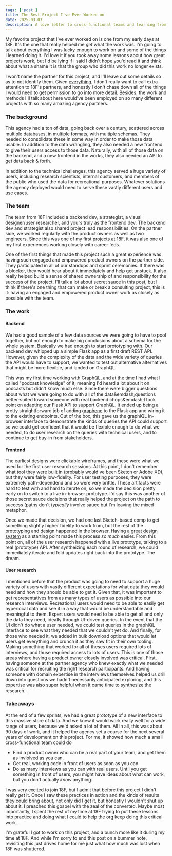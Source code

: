 ```yaml
---
tags: ['post']
title: The Best Project I've Ever Worked on
date: 2025-03-03
description: A love letter to cross-functional teams and learning from users
---
```

My favorite project that I've ever worked on is one from my early days at 18F. It's the one that really helped me *get* what the work was. I'm going to talk about everything I was lucky enough to work on and some of the things I learned doing it. I'd love it if you took away some lessons about how great projects work, but I'd be lying if I said I didn't hope you'd read it and think about what a shame it is that the group who did this work no longer exists.

I won't name the partner for this project, and I'll leave out some details so as to not identify them. Given [everything](/posts/18f), I don't really want to call extra attention to 18F's partners, and honestly I don't chase down all of the things I would need to get permission to go into more detail. Besides, the work and methods I'll talk about here would've been employed on so many different projects with so many amazing agency partners.

### The background

This agency had a ton of data, going back over a century, scattered across multiple databases, in multiple formats, with multiple schemas. They needed to consolidate these in some way in order to make those data usable. In addition to the data wrangling, they also needed a new frontend to give their users access to those data. Naturally, with all of those data on the backend, and a new frontend in the works, they also needed an API to get data back & forth.

In addition to the technical challenges, this agency served a huge variety of users, including research scientists, internal customers, and members of the public who used the data for recreational purposes. Whatever solutions the agency deployed would need to serve these vastly different users and use cases.

### The team

The team from 18F included a backend dev, a strategist, a visual designer/user researcher, and yours truly as the frontend dev. The backend dev and strategist also shared project lead responsibilities. On the partner side, we worked regularly with the product owners as well as two engineers. Since this was one of my first projects at 18F, it was also one of my first experiences working closely with career feds.

One of the first things that made this project such a great experience was having such engaged and empowered product owners on the partner side. They participated in all of our standups and sprint ceremonies. If there was a blocker, they would hear about it immediately and help get unstuck. It also really helped build a sense of shared ownership of and responsibility for the success of the project. I'll talk a lot about secret sauce in this post, but I think if there's one thing that can make or break a consulting project, this is it: having an engaged and empowered product owner work as closely as possible with the team.

### The work

#### Backend

We had a good sample of a few data sources we were going to have to pool together, but not enough to make big conclusions about a schema for the whole system. Basically we had enough to start prototyping with. Our backend dev whipped up a simple Flask app as a first draft REST API. However, given the complexity of the data and the wide variety of queries the API would have to support, we wanted to test out alternative alternatives that might be more flexible, and landed on GraphQL. 

This was my first time working with GraphQL, and at the time I had what I called "podcast knowledge" of it, meaning I'd heard a lot about it on podcasts but didn't know much else. Since there were bigger questions about what we were going to do with all of the data&emdash;questions better-suited toward someone with real backend chops&emdash;I took point on adapting our Flask API to support GraphQL. It ended up being a pretty straightforward job of adding [graphene](https://graphene-python.org/) to the Flask app and wiring it to the existing endpoints. Out of the box, this gave us the graphiQL in-browser interface to demonstrate the kinds of queries the API could support so we could get confident that it would be flexible enough to do what we needed, to do user research on the queries with technical users, and to continue to get buy-in from stakeholders. 

#### Frontend

The earliest designs were clickable wireframes, and these were what we used for the first user research sessions. At this point, I don't remember what tool they were built in (probably would've been Sketch or Adobe XD), but they were fairly low-fidelity. For user testing purposes, they were extremely path-dependend and so were very brittle. These artifacts were hard to test with and hard to iterate on, so we made the decision pretty early on to switch to a live in-browser prototype. I'd say this was another of those secret sauce decisions that really helped the project on the path to success (paths don't *typically* involve sauce but I'm leaving the mixed metaphor.

Once we made that decision, we had one last Sketch-based comp to get something slightly higher fidelity to work from, but the rest of the prototyping and design happened in the browser. Having [a great design system](https://designsystem.digital.gov) as a starting point made this process *so much* easier. From this point on, all of the user research happened with a live prototype, talking to a real (prototype) API. After syntheizing each round of research, we could immediately iterate and fold updates right back into the prototype. The dream.

#### User research

I mentioned before that the product was going to need to support a huge variety of users with vastly different expectations for what data they would need and how they should be able to get it. Given that, it was important to get representatives from as many types of users as possible into our research interviews. Recreational users would need to be able to easily get hyperlocal data and see it in a way that would be understandable and meaningful to them. Expert users would need to be able to get all and only the data they need, ideally through UI-driven queries. In the event that the UI didn't do what a user needed, we could test queries in the graphiQL interface to see what they needed that we couldn't yet do. And finally, for those who needed it, we added in bulk download options that would let users get everything and crunch it as they saw fit in their own tooling. 
Making something that worked for all of theses users required lots of interviews, and thuse required access to lots of users. This is one of those areas where having a product owner closely involved was critical. First, having someone at the partner agency who knew exactly what we needed was critical for recruiting the right research participants. And having someone with domain expertise in the interviews themselves helped us drill down into questions we hadn't necessarily anticipated exploring, and this expertise was also super helpful when it came time to synthesize the research.

### Takeaways

At the end of a few sprints, we had a great prototype of a new interface to this massive store of data. And we knew it would work really well for a wide range of users, because we'd asked a lot of them. All in all, this was about 90 days of work, and it helped the agency set a course for the next several years of development on this project. For me, it showed how much a small cross-functional team could do

* Find a product owner who can be a real part of your team, and get them as invlolved as you can.
* Get real, working code in front of users as soon as you can.
* Do as many interviews as you can with real users. Until you get something in front of users, you might have ideas about what can work, but you don't actually *know* anything.

I was very excited to join 18F, but I admit that before this project I didn't really *get* it. Once I saw these practices in action and the kinds of results they could bring about, not only did I get it, but honestly I wouldn't shut up about it. I preached this gospel with the zeal of the converted. Maybe most importantly, I spent the rest of my time at 18F trying to put these lessons into practice and doing what I could to help the org keep doing this critical work.

I'm grateful I got to work on this project, and a bunch more like it during my time at 18F. And while I'm sorry to end this post on a bummer note, revisiting this just drives home for me just what how much was lost when 18F was shuttered.
